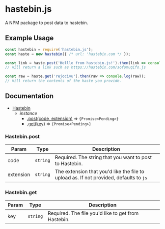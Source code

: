 # hastebin.js

A NPM package to post data to hastebin.

## Example Usage

```js
const hastebin = require('hastebin.js');
const haste = new hastebin({ /* url: 'hastebin.com */ });

const link = haste.post('Helllo from hastebin.js!').then(link => console.log(link));
// Will return a link such as https://hastebin.com/sofomuqifo.js

const raw = haste.get('rejocivu').then(raw => console.log(raw));
// Will return the contents of the haste you provide.
```

## Documentation

* [Hastebin](#Hastebin)
  * _instance_
    * [.post(code, extension)](#Hastebin+post) ⇒ `{Promise<Pending>}`
    * [.get(key)](#Hastebin+get) => `{Promise<Pending>}`

<a name="Hastebin+post"></a>

### Hastebin.post

| Param | Type | Description
| --- | --- | --- |
| code | <code>string</code> | Required. The string that you want to post to Hastebin.
| extension | <code>string</code> | The extension that you'd like the file to upload as. If not provided, defaults to <code>js</code>

<a name="Hastebin+get"></a>

### Hastebin.get

| Param | Type | Description
| --- | --- | --- |
| key | <code>string</code> | Required. The file you'd like to get from Hastebin.